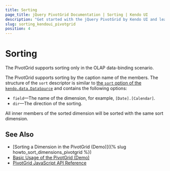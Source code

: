 ```yaml
---
title: Sorting
page_title: jQuery PivotGrid Documentation | Sorting | Kendo UI
description: "Get started with the jQuery PivotGrid by Kendo UI and learn how to sort the widget."
slug: sorting_kendoui_pivotgrid
position: 4
---
```


# Sorting

The PivotGrid supports sorting only in the OLAP data-binding scenario.

The PivotGrid supports sorting by the caption name of the members. The structure of the `sort` descriptor is similar to [the `sort` option of the `kendo.data.DataSource`](/api/javascript/data/datasource/configuration/sort) and contains the following options:
- `field`&mdash;The name of the dimension, for example, `[Date].[Calendar]`.
- `dir`&mdash;The direction of the sorting.

All inner members of the sorted dimension will be sorted with the same sort dimension.

## See Also

* [Sorting a Dimension in the PivotGrid (Demo)]({% slug howto_sort_dimensions_pivotgrid %})
* [Basic Usage of the PivotGrid (Demo)](https://demos.telerik.com/kendo-ui/pivotgrid/index)
* [PivotGrid JavaScript API Reference](/api/javascript/ui/pivotgrid)
